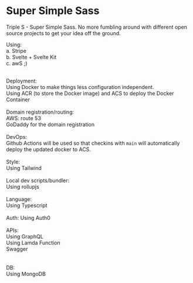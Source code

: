 # Super Simple Sass
Triple S - Super Simple Sass.  No more fumbling around with different open source projects to get your idea off the ground.

Using: <br />
a. Stripe <br />
b. Svelte + Svelte Kit <br />
c. awS ;) <br />

<br />
Deployment:<br />
Using Docker to make things less configuration independent.<br />
Using ACR (to store the Docker image) and ACS to deploy the Docker Container <br />

<br />
Domain registration/routing:<br />
AWS: route 53<br />
GoDaddy for the domain registration <br />

<br />
DevOps:<br />
Github Actions will be used so that checkins with <code>main</code> will automatically deploy the updated docker to ACS.<br />

<br />
Style:<br />
Using Tailwind<br />

<br />
Local dev scripts/bundler:<br />
Using rollupjs<br />

<br />
Language:<br />
Using Typescript<br />

<br />
Auth:
Using Auth0<br />

<br />
APIs:<br />
Using GraphQL<br />
Using Lamda Function<br />
Swagger<br />
<br />

<br />
DB:<br />
Using MongoDB<br />





